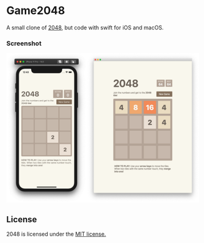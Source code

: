# Game2048



A small clone of [2048](https://github.com/gabrielecirulli/2048), but code with swift for iOS and macOS.

### Screenshot

![image-20201006133726732](image.png)



## License

2048 is licensed under the [MIT license.](https://github.com/gabrielecirulli/2048/blob/master/LICENSE.txt)